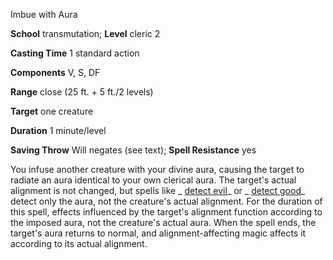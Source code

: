Imbue with Aura

**School** transmutation; **Level** cleric 2

**Casting Time** 1 standard action

**Components** V, S, DF

**Range** close (25 ft. + 5 ft./2 levels)

**Target** one creature

**Duration** 1 minute/level

**Saving Throw** Will negates (see text); **Spell Resistance** yes

You infuse another creature with your divine aura, causing the target to radiate an aura identical to your own clerical aura. The target's actual alignment is not changed, but spells like _ [detect evil](spells/detectEvil.md#_detect-evil)_ or _ [detect good](spells/detectGood.md#_detect-good)_ detect only the aura, not the creature's actual alignment. For the duration of this spell, effects influenced by the target's alignment function according to the imposed aura, not the creature's actual aura. When the spell ends, the target's aura returns to normal, and alignment-affecting magic affects it according to its actual alignment.

